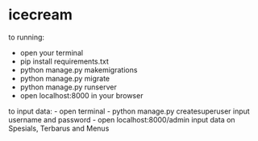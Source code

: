 # icecream
to running:
  - open your terminal
  - pip install requirements.txt
  - python manage.py makemigrations
  - python manage.py migrate
  - python manage.py runserver
  - open localhost:8000 in your browser
  
to input data:
    - open terminal
    - python manage.py createsuperuser
      input username and password
    - open localhost:8000/admin
      input data on Spesials, Terbarus and Menus
